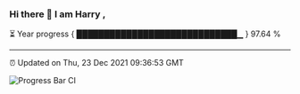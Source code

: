 ### Hi there 👋 I am Harry , 

⏳ Year progress { █████████████████████████████▁ } 97.64 %

---

⏰ Updated on Thu, 23 Dec 2021 09:36:53 GMT

![Progress Bar CI](https://github.com/duykhang68/duykhang68/workflows/Progress%20Bar%20CI/badge.svg)
